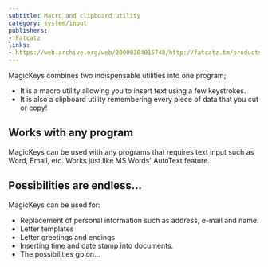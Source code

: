 ```yaml
---
subtitle: Macro and clipboard utility
category: system/input
publishers:
- Fatcatz
links: 
- https://web.archive.org/web/20000304015748/http://fatcatz.tm/products/magickeys/index.shtml
---
```


MagicKeys combines two indispensable utilities into one program; 

- It is a macro utility allowing you to insert text using a few keystrokes.
- It is also a clipboard utility remembering every piece of data that you cut or copy!

## Works with any program

MagicKeys can be used with any programs that requires text input such as Word, Email, etc. Works just like MS Words' AutoText feature.

## Possibilities are endless...

MagicKeys can be used for:

- Replacement of personal information such as address, e-mail and name.
- Letter templates
- Letter greetings and endings
- Inserting time and date stamp into documents.
- The possibilities go on...
